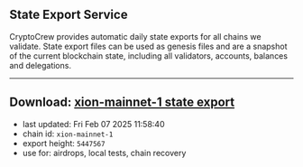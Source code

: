 ## State Export Service
CryptoCrew provides automatic daily state exports for all chains we validate. State export files can be used as genesis files and are a snapshot of the current blockchain state, including all validators, accounts, balances and delegations.

---
**Download: [xion-mainnet-1 state export](https://dl-eu2.ccvalidators.com/SERVICE/xion/xion-mainnet-1_export_5447567.json)**
---

- last updated: Fri Feb 07 2025 11:58:40
- chain id: `xion-mainnet-1`
- export height: `5447567`
- use for: airdrops, local tests, chain recovery
